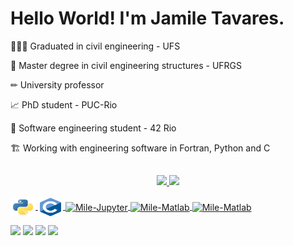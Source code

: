 # Hello World! I'm Jamile Tavares.
👷🏻‍♀️ Graduated in civil engineering - UFS</p>
🌉 Master degree in civil engineering structures - UFRGS</p>
✏ University professor</p>
📈 PhD student - PUC-Rio </p>
🚀 Software engineering student - 42 Rio </p>
🏗 Working with engineering software in Fortran, Python and C</p>
##


<div align="center">
  <a href="https://github.com/jmatavares">
  <img height="180em" src="https://github-readme-stats.vercel.app/api?username=jmatavares&show_icons=true&theme=dracula&include_all_commits=true&count_private=true"/>
  <img height="180em" src="https://github-readme-stats.vercel.app/api/top-langs/?username=jmatavares&layout=compact&langs_count=7&theme=dracula"/>
</div>
  <div style="display: inline_block"><br>
  <img align="center" alt="Mile-Python" height="30" width="40" src="https://raw.githubusercontent.com/devicons/devicon/master/icons/python/python-original.svg">
  <img align="center" alt="Mile-C" height="30" width="40" src="https://raw.githubusercontent.com/devicons/devicon/master/icons/c/c-original.svg">
  <img align="center" alt="Mile-Jupyter" height="30" width="40"  src="https://cdn.jsdelivr.net/gh/devicons/devicon/icons/jupyter/jupyter-original-wordmark.svg">
  <img align="center" alt="Mile-Matlab" height="30" width="40"   src="https://cdn.jsdelivr.net/gh/devicons/devicon/icons/matlab/matlab-original.svg">
  <img align="center" alt="Mile-Matlab" height="30" width="40"   src="https://github.com/simple-icons/simple-icons/blob/develop/icons/fortran.svg"> 
</div>
  </p>
  </p>
  <a href="https://www.instagram.com/eng.jtavares/" target="_blank"><img src="https://img.shields.io/badge/-Instagram-%23E4405F?style=for-the-badge&logo=instagram&logoColor=white" target="_blank"></a>
  <a href="https://www.linkedin.com/in/jamile-tavares-517856155/" target="_blank"><img src="https://img.shields.io/badge/-LinkedIn-%230077B5?style=for-the-badge&logo=linkedin&logoColor=white" target="_blank"></a> 
    <a href="https://www.youtube.com/channel/UCm4m7pDIVGNIYTCScrpSnSg" target="_blank"><img src="https://img.shields.io/badge/YouTube-FF0000?style=for-the-badge&logo=youtube&logoColor=white" target="_blank"></a>
    <a href="http://lattes.cnpq.br/7944564334382163" target="_blank"><img src="http://www.portalfea.fea.usp.br/file/image/icon-curriculo-lattespng" target="_blank"></a>
   

</div>
